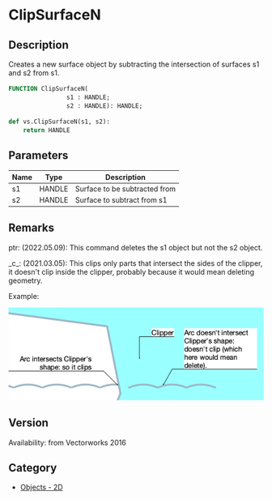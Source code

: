 # ClipSurfaceN

## Description
Creates a new surface object by subtracting the intersection of surfaces s1 and s2 from s1.

```pascal
FUNCTION ClipSurfaceN(
				s1 : HANDLE;
				s2 : HANDLE): HANDLE;
```

```python
def vs.ClipSurfaceN(s1, s2):
    return HANDLE
```

## Parameters
|Name|Type|Description|
|---|---|---|
|s1|HANDLE|Surface to be subtracted from|
|s2|HANDLE|Surface to subtract from s1|

## Remarks
ptr: (2022.05.09): This command deletes the s1 object but not the s2 object. 

\_c\_: (2021.03.05):
This clips only parts that intersect the sides of the clipper, it doesn't clip inside the clipper, probably because it would mean deleting geometry.

Example:

![VsClipSurfaceN.png](files/VsClipSurfaceN.png)

## Version
Availability: from Vectorworks 2016

## Category
* [Objects - 2D](../Categories/Objects%20-%202D.md)
